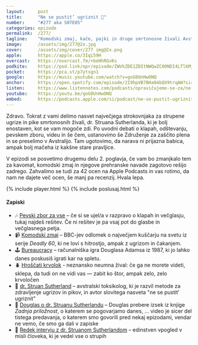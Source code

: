 ```yaml
---
layout: 	post
title:  	"Ne se pustit’ ugriznit 🐍"
number: 	"#277 aka S07E05"
categories:	epizode
permalink:	/277/
tagline: 	"Komodski zmaj, kače, pajki in druge smrtonosne živali Avstralije in Oceanije – narava v teh krajih ni prijazna babica, ampak bolj mačeha iz pravljice."
image:		/assets/img/277@2x.jpg
cover:		/assets/img/cover/277 img@2x.png
apple:		https://apple.co/3Iqi59H
overcast:	https://overcast.fm/+beHhRGvKs
podkite:	https://pod.link/opr/episode/ZWVkZDE1ZDItNWQwZC00NDI4LTlkMjMtYjJjZGVkZjJhOTQz
pocket:		https://pca.st/p7ytsgn1
google:		https://music.youtube.com/watch?v=goG8UnHwONQ
anchor:		https://open.spotify.com/episode/2I9hpVB7BHa04bQX9trqAW?si=puLNefZbQWiGW2CaFJFDtA
listen:		https://www.listennotes.com/podcasts/opravičujemo-se-za/ne-se-pustit-ugriznit-_OHmNTcW1yz/embed/
youtube:	https://youtu.be/goG8UnHwONQ
embed:		https://podcasts.apple.com/si/podcast/ne-se-pustit-ugriznit/id1514750013?i=1000726837078
---
```


Zdravo. Tokrat z vami delimo nasvet največjega strokovnjaka za strupene ugrize in pike smrtonosnih živali, dr. Struana Sutherlanda, ki je bolj enostaven, kot se vam mogoče zdi. Po uvodni debati o klapah, odštevanju, pevskem zboru, videu in še čem, ustanovimo še Združenje za zaščito plena in se preselimo v Avstralijo. Tam ugotovimo, da narava ni prijazna babica, ampak bolj mačeha iz kakšne stare pravljice. 

V epizodi se posvetimo drugemu delu 2. poglavja, če vam bo zmanjkalo tem za kavomat, komodski zmaj in njegove prehranske navade zagotovo rešijo zadrego. Zahvalimo se tudi za 42 ocen na Apple Podcasts in vas rotimo, da nam ne dajete več ocen, še manj pa recenzij. Hvala lepa. 

{% include player.html %}
{% include poslusaj.html %}

<!--break-->

#### Zapiski
 
- 🎶 [Pevski zbor za vse](https://zborzavse.si/) – če si se ujel/a v razpravo o klapah in večglasju, tukaj najdeš rešitev. Če ni rešitev je pa vsaj pot do glasbe in večglasnega petja. 
- 📹 [Komodski zmaj](https://www.youtube.com/watch?v=28FzV5OHqMU) – BBC-jev odlomek o največjem kuščarju na svetu iz serije *Deadly 60*, ki ne lovi s hitrostjo, ampak z ugrizom in čakanjem. 
- 🕹️ [Bureaucracy](https://bestdosgames.com/games/bureaucracy) – računalniška igra Douglasa Adamsa iz 1987, ki jo lahko danes poskusiš igrati kar na spletu. 
- 🪲 [Hroščati krvolok](https://hitchhikers.fandom.com/wiki/Ravenous_Bugblatter_Beast_of_Traal) - neznansko neumna žival: če ga ne morete videti, sklepa, da tudi on ne vidi vas — zabit ko štor, ampak zelo, zelo krvoločen 
- 🧪 [dr. Struan Sutherland](https://en.wikipedia.org/wiki/Struan_Sutherland) – avstralski toksikolog, ki je razvil metode za zdravljenje ugrizov in pikov, in avtor slovitega nasveta "ne se pustit’ ugriznit" 
- 📖 [Douglas o dr. Struanu Sutherlandu](https://www.youtube.com/watch?v=uF50KV8Rmy4) – Douglas prebere izsek iz knjige *Zadnja priložnost*, o katerem se pogovarjamo danes, ... video je sicer del tistega predavanja, o katerem smo govorili pred nekaj epizodami, vendar ne vemo, če smo ga dali v zapiske 
- 🎤 [Redek intervju z dr. Struanom Sutherlandom](https://www.youtube.com/watch?v=CMyqY0xp5FI) – edinstven vpogled v misli človeka, ki je vedel vse o strupih